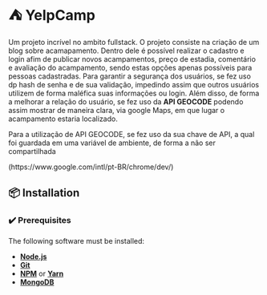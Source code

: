 # :tent: YelpCamp 
Um projeto incrível no ambito fullstack. O projeto consiste na criação de um blog sobre acamapamento. Dentro dele é possível realizar o cadastro e login afim de publicar 
novos acampamentos, preço de estadia, comentário e avaliação do acampamento, sendo estas opções apenas possíveis para pessoas cadastradas.
Para garantir a segurança dos usuários, se fez uso dp hash de senha e de sua validação, impedindo assim que outros usuários utilizem de forma maléfica suas informações ou login.
Além disso, de forma a melhorar a relação do usuário, se fez uso da <strong>API GEOCODE</strong> podendo assim mostrar de maneira clara, via google Maps, em que lugar o acampamento estaria localizado.
<p>Para a utilização de API GEOCODE, se fez uso da sua chave de API, a qual foi guardada em uma variável de ambiente, de forma a não ser compartilhada</p>
(https://www.google.com/intl/pt-BR/chrome/dev/)
<br>

## :package: Installation

### :heavy_check_mark: **Prerequisites**

The following software must be installed:
  
  - **[Node.js](https://nodejs.org/en/)**
  - **[Git](https://git-scm.com/)**
  - **[NPM](https://www.npmjs.com/)** or **[Yarn](https://yarnpkg.com/)**
  - **[MongoDB](https://robomongo.org/download)**
<br>
